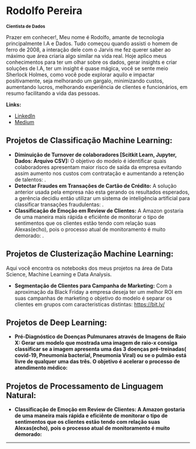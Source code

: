 # Rodolfo Pereira
<sub>**Cientista de Dados**</sub>

  Prazer em conhecer!, Meu nome é Rodolfo, amante de tecnologia principalmente I.A e Dados. Tudo começou quando assisti o homem de ferro de 2008, a interação dele com o Jarvis me fez querer saber ao máximo que área criaria algo similar na vida real.
  Hoje aplico meus conhecimentos para ter um olhar sobre os dados, gerar insights e criar soluções de I.A, ter um insight é quase mágica, você se sente meio Sherlock Holmes, como você pode explorar aquilo e impactar positivamente, seja melhorando um gargalo, minimizando custos, aumentando lucros, melhorando experiência de clientes e funcionários, em resumo facilitando a vida das pessoas.

**Links:**
* [LinkedIn](https://www.linkedin.com/in/rodolfopereira-ai/)
* [Medium]([https://medium.com/@KarinneCristina](https://medium.com/@rodolfopereira.ai))


## Projetos de Classificação Machine Learning:
* **Diminuição de Turnover de colaboradores [Scitkit Learn, Jupyter, Dados: Arquivo CSV]:** O objetivo do modelo é identificar quais colaboradores apresentam maior risco de saída da empresa evitando assim aumento nos custos com contratação e aumentando a retenção de talentos: .
* **Detectar Fraudes em Transações de Cartão de Crédito:** A solução anterior usada pela empresa não esta gerando os resultados esperados, a gerência decidiu então utilizar um sistema de inteligência artificial para classificar transações fraudulentas: .
* **Classificação de Emoção em Review de Clientes:** A Amazon gostaria de uma maneira mais rápida e eficiênte de monitorar o tipo de sentimentos que os clientes estão tendo com relação suas Alexas(echo), pois o processo atual de monitoramento é muito demorado: .

## Projetos de Clusterização Machine Learning:
Aqui você encontra os notebooks dos meus projetos na área de Data Science, Machine Learning e Data Analysis. 

* **Segmentação de Clientes para Campanha de Marketing:** Com a aproximação da Black Friday a empresa deseja ter um melhor ROI em suas campanhas de marketing o objetivo do modelo é separar os clientes em grupos com caracteristicas distintas: https://bit.ly/

## Projetos de Deep Learning:
* **Pré-Diagnóstico de Doenças Pulmunares através de Imagens de Raio X: Gerar um modelo que mostrada uma imagem de raio-x consiga classificar se a imagem apresenta uma das 3 doenças pré-treinadas( covid-19, Pneumonia bacterial, Pneumonia Viral) ou se o pulmão está livre de qualquer uma das três. O objetivo é acelerar o processo de atendimento médico:**

## Projetos de Processamento de Linguagem Natural:
* **Classificação de Emoção em Review de Clientes: A Amazon gostaria de uma maneira mais rápida e eficiênte de monitorar o tipo de sentimentos que os clientes estão tendo com relação suas Alexas(echo), pois o processo atual de monitoramento é muito demorado:**
---
